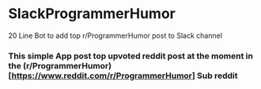 # SlackProgrammerHumor
20 Line Bot to add top r/ProgrammerHumor post to Slack channel
### This simple App post top upvoted reddit post at the moment in the (r/ProgrammerHumor)[https://www.reddit.com/r/ProgrammerHumor] Sub reddit
